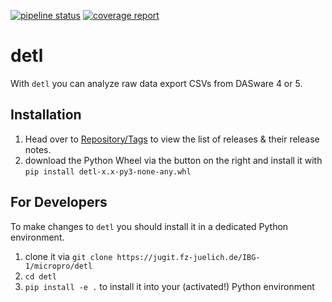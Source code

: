 [![pipeline status](https://jugit.fz-juelich.de/IBG-1/micropro/detl/badges/master/pipeline.svg)](https://jugit.fz-juelich.de/IBG-1/micropro/detl/commits/master)
[![coverage report](https://jugit.fz-juelich.de/IBG-1/micropro/detl/badges/master/coverage.svg)](https://jugit.fz-juelich.de/IBG-1/micropro/detl/commits/master)


# detl
With `detl` you can analyze raw data export CSVs from DASware 4 or 5.

## Installation
1. Head over to [Repository/Tags](https://jugit.fz-juelich.de/IBG-1/micropro/detl/tags) to view the list of releases & their release notes.
2. download the Python Wheel via the button on the right and install it with `pip install detl-x.x-py3-none-any.whl`

## For Developers
To make changes to  `detl` you should install it in a dedicated Python environment.
1. clone it via `git clone https://jugit.fz-juelich.de/IBG-1/micropro/detl`
2. `cd detl`
3. `pip install -e .` to install it into your (activated!) Python environment


